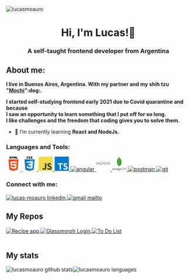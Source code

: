 <p align="left"> <img src="https://komarev.com/ghpvc/?username=lucasmoauro&label=Profile%20views&color=0e75b6&style=flat" alt="lucasmoauro" /> </p>
<h1 align="center">Hi, I'm Lucas!👋</h1>
<h3 align="center">A self-taught frontend developer from Argentina</h3>



<h2 align="left">About me:</h2>
<p align="left"><strong>I live in Buenos Aires, Argentina. With my partner and my shih tzu "<a href="https://res.cloudinary.com/dw33r7aul/image/upload/v1628432342/github/mochi_flkpjo.jpg" target="_blank">Mochi</a>":dog:.

I started self-studying frontend early 2021 due to Covid quarantine and because<br/>
I saw an opportunity to learn something that I put off for so long.<br/>
  I like challenges and the freedom that coding gives you to solve them.</strong></p>

- 🌱 I’m currently learning **React and NodeJs.**


<h3 align="left">Languages and Tools:</h3>
<p align="left">
 
  <a href="https://www.w3.org/html/" target="_blank"> 
    <img src="https://raw.githubusercontent.com/devicons/devicon/master/icons/html5/html5-original-wordmark.svg" alt="html5" width="40" height="40"/>
  </a> 
  
  <a href="https://www.w3schools.com/css/" target="_blank"> 
  <img src="https://raw.githubusercontent.com/devicons/devicon/master/icons/css3/css3-original-wordmark.svg" alt="css3" width="40" height="40"/>
  </a>
  
   <a href="https://developer.mozilla.org/en-US/docs/Web/JavaScript" target="_blank"> 
    <img src="https://raw.githubusercontent.com/devicons/devicon/master/icons/javascript/javascript-original.svg" alt="javascript" width="40" height="40"/>
  </a>
  
  <a href="https://www.typescriptlang.org/" target="_blank">
      <img src="https://raw.githubusercontent.com/devicons/devicon/master/icons/typescript/typescript-original.svg" alt="typescript" width="40" height="40"/>
  </a>
  
   <a href="https://angular.io" target="_blank">
     <img src="https://angular.io/assets/images/logos/angular/angular.svg" alt="angular" width="40" height="40"/>
  </a> 
  
  <a href="https://expressjs.com" target="_blank">
     <img src="https://raw.githubusercontent.com/devicons/devicon/master/icons/express/express-original-wordmark.svg" alt="express" width="40" height="40"/>
  </a> 
  
  <a href="https://www.mongodb.com/" target="_blank"> 
     <img src="https://raw.githubusercontent.com/devicons/devicon/master/icons/mongodb/mongodb-original-wordmark.svg" alt="mongodb" width="40" height="40"/>
  </a> 
  
  <a href="https://postman.com" target="_blank"> 
    <img src="https://www.vectorlogo.zone/logos/getpostman/getpostman-icon.svg" alt="postman" width="40" height="40"/>
  </a>
  
  <a href="https://git-scm.com/" target="_blank"> 
     <img src="https://www.vectorlogo.zone/logos/git-scm/git-scm-icon.svg" alt="git" width="40" height="40"/> 
  </a> 
  
</p>

<h3 align="left">Connect with me:</h3>
<p align="left">
<a href="https://linkedin.com/in/lucas-moauro" target="blank">
  <img align="center" src="https://raw.githubusercontent.com/rahuldkjain/github-profile-readme-generator/master/src/images/icons/Social/linked-in-alt.svg" alt="lucas-moauro linkedin" height="30" width="40" />
  </a>
  <a href="mailto:lmoauro6@gmail.com">
    <img align="center" src="https://cdn.worldvectorlogo.com/logos/official-gmail-icon-2020-.svg" alt="gmail mailto"  height="30" width="40" />
  </a>
</p>

<div>
  <h2>My Repos</h2>
  

  
<a href="https://github.com/lucasmoauro/Recetas-App">
  <img align="center" src="https://github-readme-stats.vercel.app/api/pin/?username=lucasmoauro&repo=Recetas-App&theme=nightowl" alt="Recipe app"/>
  </a>
  
<a href="https://github.com/lucasmoauro/GlassLogin">
  <img align="center" src="https://github-readme-stats.vercel.app/api/pin/?username=lucasmoauro&repo=GlassLogin&theme=nightowl" alt="Glassmorph Login"/>
  </a>
  
<a href="https://github.com/lucasmoauro/ToDo-App">
  <img align="center" src="https://github-readme-stats.vercel.app/api/pin/?username=lucasmoauro&repo=ToDo-App&theme=nightowl" alt="To Do List"/>
</a>



</div>
<br/>
<p align="center">
  
  <h2 align="left">My stats</h2>
  
  <img align="left" src="https://github-readme-stats.vercel.app/api?username=lucasmoauro&show_icons=true&locale=en&theme=nightowl" alt="lucasmoauro github stats" />
  
<img align="left" src="https://github-readme-stats.vercel.app/api/top-langs?username=lucasmoauro&show_icons=true&locale=en&layout=compact&theme=nightowl" alt="lucasmoauro languages" />
  
 </p>
